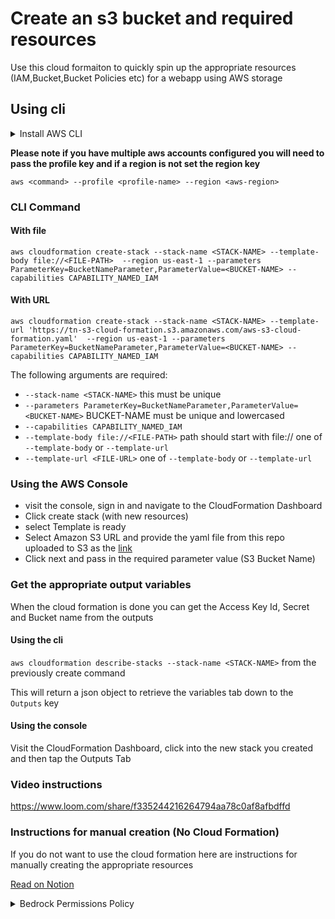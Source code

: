 # Create an s3 bucket and required resources 

Use this cloud formaiton to quickly spin up the appropriate resources (IAM,Bucket,Bucket Policies etc) for a webapp using AWS storage

## Using cli 

<details>
<summary>
Install AWS CLI
</summary>
[Follow These instructions](https://docs.aws.amazon.com/cli/latest/userguide/getting-started-install.html)
</details>

**Please note if you have multiple aws accounts configured you will need to pass the profile key and if a region is not set the region key**

`aws <command> --profile <profile-name> --region <aws-region>`

### CLI Command
#### With file 

`aws cloudformation create-stack --stack-name <STACK-NAME> --template-body file://<FILE-PATH>  --region us-east-1 --parameters ParameterKey=BucketNameParameter,ParameterValue=<BUCKET-NAME> --capabilities CAPABILITY_NAMED_IAM`

#### With URL

`aws cloudformation create-stack --stack-name <STACK-NAME> --template-url 'https://tn-s3-cloud-formation.s3.amazonaws.com/aws-s3-cloud-formation.yaml'  --region us-east-1 --parameters ParameterKey=BucketNameParameter,ParameterValue=<BUCKET-NAME> --capabilities CAPABILITY_NAMED_IAM`

The following arguments are required: 

- `--stack-name <STACK-NAME>` this must be unique 
- `--parameters ParameterKey=BucketNameParameter,ParameterValue=<BUCKET-NAME>` BUCKET-NAME must be unique and lowercased
- `--capabilities CAPABILITY_NAMED_IAM`
- `--template-body file://<FILE-PATH>`  path should start with file:// one of `--template-body` or `--template-url`
- `--template-url <FILE-URL>` one of `--template-body` or `--template-url`

### Using the AWS Console
- visit the console, sign in and navigate to the CloudFormation Dashboard
- Click create stack (with new resources)
- select Template is ready
- Select Amazon S3 URL and provide the yaml file from this repo uploaded to S3 as the [link](https://tn-s3-cloud-formation.s3.amazonaws.com/aws-s3-cloud-formation.yaml)
- Click next and pass in the required parameter value (S3 Bucket Name)

### Get the appropriate output variables 

When the cloud formation is done you can get the Access Key Id, Secret and Bucket name from the outputs 

#### Using the cli 
`aws cloudformation describe-stacks --stack-name <STACK-NAME>` from the previously create command

This will return a json object to retrieve the variables tab down to the `Outputs` key

#### Using the console 

Visit the CloudFormation Dashboard, click into the new stack you created and then tap the Outputs Tab

### Video instructions
https://www.loom.com/share/f335244216264794aa78c0af8afbdffd

### Instructions for manual creation (No Cloud Formation)

If you do not want to use the cloud formation here are instructions for manually creating the appropriate resources

[Read on Notion](https://www.notion.so/thinknimble/AWS-b5e1ffd8f06d459788515843fea41418#c723773015fd436c9ba801ba663dda13)


<details>
  <summary>Bedrock Permissions Policy </summary>
  First, an AWS Administrator will need to enable Amazon Bedrock organization-wide. They will have to request access to the models we want to use. To do this: Go to AWS Bedrock in the console and follow the instructions there. I've done this for our TN Staging and Production AWS orgs)


<details>
<summary>Start stack</summary>

With File

`aws cloudformation create-stack --stack-name <STACK-NAME> --template-body file://bedrock-user-permissions.yaml  --region us-east-1 --parameters ParameterKey=ProjectName,ParameterValue=<PROJECTNAME> ParameterKey=<SOME_MODEL_ARN_OR_*_FOR_DEFAULT_ALL>  --capabilities CAPABILITY_NAMED_IAM`

With URL

`aws cloudformation create-stack --stack-name <STACK-NAME> --template-url 'https://tn-s3-cloud-formation.s3.amazonaws.com/bedrock-user-permissions.yaml' --region us-east-1 --parameters ParameterKey=ProjectName,ParameterValue=<PROJECTNAME> ParameterKey=<SOME_MODEL_ARN_OR_*_FOR_DEFAULT_ALL>  --capabilities CAPABILITY_NAMED_IAM`


</details>

<details>
<summary>Check Status & Outputs</summary>

With File

`aws cloudformation describe-stacks --stack-name <STACK-NAME>`

</details>





</details>